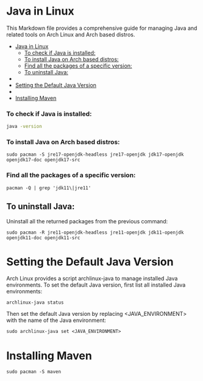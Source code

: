 # Java in Linux

<!-- Overview of the file -->
This Markdown file provides a comprehensive guide for managing Java and related tools on Arch Linux and Arch based distros.

<!-- Table of Contents -->
- [Java in Linux](#java-in-linux)
    - [To check if Java is installed:](#to-check-if-java-is-installed)
    - [To install Java on Arch based distros:](#to-install-java-on-arch-based-distros)
    - [Find all the packages of a specific version:](#find-all-the-packages-of-a-specific-version)
  - [To uninstall Java:](#to-uninstall-java)
- [](#)
- [Setting the Default Java Version](#setting-the-default-java-version)
- [](#-1)
- [Installing Maven](#installing-maven)



### To check if Java is installed:
```bash
java -version
```

### To install Java on Arch based distros:
```shell
sudo pacman -S jre17-openjdk-headless jre17-openjdk jdk17-openjdk openjdk17-doc openjdk17-src
```

### Find all the packages of a specific version:
```shell
pacman -Q | grep 'jdk11\|jre11'
```
## To uninstall Java:
Uninstall all the returned packages from the previous command:
```shell
sudo pacman -R jre11-openjdk-headless jre11-openjdk jdk11-openjdk openjdk11-doc openjdk11-src
```
#
# Setting the Default Java Version
Arch Linux provides a script archlinux-java to manage installed Java environments. To set the default Java version, first list all installed Java environments:

```shell
archlinux-java status
```

Then set the default Java version by replacing <JAVA_ENVIRONMENT> with the name of the Java environment:

```shell
sudo archlinux-java set <JAVA_ENVIRONMENT>
```
#
# Installing Maven
```shell
sudo pacman -S maven
```

